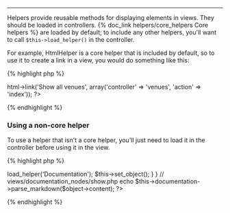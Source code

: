 ---
Helpers provide reusable methods for displaying elements in views.  They should be loaded in controllers.  {% doc_link helpers/core_helpers Core helpers %} are loaded by default; to include any other helpers, you'll want to call `$this->load_helper()` in the controller.

For example, HtmlHelper is a core helper that is included by default, so to use it to create a link in a view, you would do something like this:

{% highlight php %}
<?php echo $this->html->link('Show all venues', array('controller' => 'venues', 'action' => 'index')); ?>
{% endhighlight %}

### Using a non-core helper

To use a helper that isn't a core helper, you'll just need to load it in the controller before using it in the view.

{% highlight php %}
<?php
// controllers/documentation_nodes_controller.php
class DocumentationNodesController extends MvcPublicController {
  
  public function show() {
    $this->load_helper('Documentation');
    $this->set_object();
  }

}

// views/documentation_nodes/show.php
echo $this->documentation->parse_markdown($object->content);
?>
{% endhighlight %}